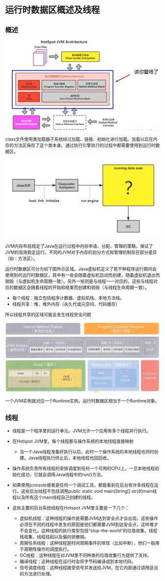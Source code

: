 # 运行时数据区概述及线程

## 概述

![image-20200705111640511](images/image-20200705111640511.png)

class文件使用类加载器子系统经过加载、链接、初始化进行加载。加载以后在内存的方法区保存了这个类本身。通过执行引擎执行的过程中都需要使用到运行时数据区。

![image-20200705111843003](images/image-20200705111843003.png)



JVM内存布局规定了Java在运行过程中内存申请、分配、管理的策略，保证了JVM的高效稳定运行。不同的JVM对于内存的划分方式和管理机制存在部分差异（如：方法区）。

运行时数据区可分为如下图所示区域。Java虚拟机定义了若干种程序运行期间会使用到的运行时数据区，其中有一些会随着虚拟机启动而创建，随着虚拟机退出而销毁（与虚拟机生命周期一致）。另外一些则是与线程一一对应的，这些与线程对应的数据区会随着线程的开始和结束而创建和销毁（与线程生命周期一致）。

- 每个线程：独立包括程序计数器、虚拟机栈、本地方法栈。
- 线程共享：堆、堆外内存（永久代或元空间、代码缓存）

所以线程共享的区域可能会发生线程安全问题

![image-20200705112416101](images\image-20200705112416101.png)



一个JVM实例就对应一个Runtime实例。运行时数据区相当于一个Runtime对象。

## 线程

- 线程是一个程序里的运行单元。JVM允许一个应用有多个线程并行执行。

- 在Hotspot JVM里，每个线程都与操作系统的本地线程直接映射
  - 当一个Java线程准备好执行以后，此时一个操作系统的本地线程也同时创建。Java线程执行终止后，本地线程也回回收。
- 操作系统负责所有线程的安排调度到任何一个可用的CPU上。一旦本地线程初始化成功，它就会调用Java线程中的run()方法。



- 如果使用jconsole或者是任何一个调试工具，都能看到在后台有许多线程在运行。这些后台线程不包括调用public static void main(String[] str)的main线程以及所有这个main线程自己创建的线程。
- 这些主要的后台系统线程在Hotspot JVM里主要是一下几个：
  - 虚拟机线程：这种线程的操作是需要JVM达到安全点才会出现。这些操作必须在不同的线程中发生的原因是他们都需要JVM到达安全点，这样堆才不会变化。这种线程的执行类型包括“stop-the-world”的垃圾收集，线程栈收集，线程挂起以及偏向锁撤销。
  - 周期任务线程：这种线程是时间周期事件的体现（比如中断），他们一般用于周期性操作的调度执行。
  - GC线程：这种线程在对JVM里不同种类的垃圾收集行为提供了支持。
  - 编译线程：这种线程在运行时会将字节码编译成到本地代码。
  - 信号调度线程：这种线程接受信号并发送给JVM，在它内部通过调用适当的方法进行处理。